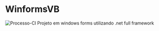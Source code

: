 # WinformsVB
![Processo-CI](https://github.com/renanduart3/WinformsVB/workflows/Processo-CI/badge.svg)
Projeto em windows forms utilizando .net full framework
